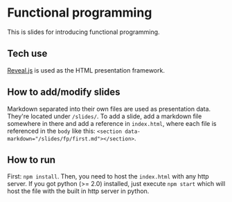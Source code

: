 # Functional programming

This is slides for introducing functional programming.

## Tech use

[Reveal.js](https://github.com/hakimel/reveal.js/) is used as the HTML presentation framework.

## How to add/modify slides

Markdown separated into their own files are used as presentation data. They're located under `/slides/`. To add a slide, add a markdown file somewhere in there and add a reference in `index.html`, where each file is referenced in the `body` like this: `<section data-markdown="/slides/fp/first.md"></section>`.

## How to run

First: `npm install`. Then, you need to host the `index.html` with any http server. If you got python (>= 2.0) installed, just execute `npm start` which will host the file with the built in http server in python.